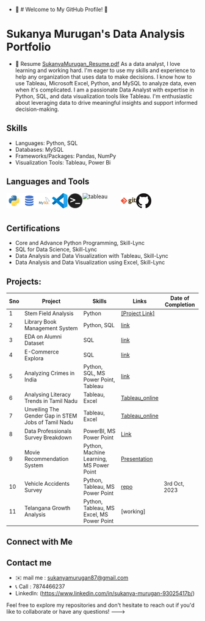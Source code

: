 - 👋 # Welcome to My GitHub Profile! 👋

# Sukanya Murugan's Data Analysis Portfolio
- 📝 Resume [SukanyaMurugan_Resume.pdf](https://github.com/Sukanya0207/Sukanya0207/files/12820011/SukanyaMurugan_Resume.pdf)
As a data analyst, I love learning and working hard. I'm eager to use my skills and experience to help any organization that uses data to make decisions. I know how to use Tableau, Microsoft Excel, Python, and MySQL to analyze data, even when it's complicated. I am a passionate Data Analyst with expertise in Python, SQL, and data visualization tools like Tableau. 
I'm enthusiastic about leveraging data to drive meaningful insights and support informed decision-making.

## Skills
- Languages: Python, SQL
- Databases: MySQL
- Frameworks/Packages: Pandas, NumPy
- Visualization Tools: Tableau, Power Bi

## Languages and Tools
<img align="left" alt="Python" width="40px" src="https://raw.githubusercontent.com/github/explore/80688e429a7d4ef2fca1e82350fe8e3517d3494d/topics/python/python.png" />
<img align="left" alt
="SQL" width="40px" src="https://raw.githubusercontent.com/github/explore/80688e429a7d4ef2fca1e82350fe8e3517d3494d/topics/sql/sql.png" />
<img align="left" alt="MySQL" width="40px" src="https://raw.githubusercontent.com/github/explore/80688e429a7d4ef2fca1e82350fe8e3517d3494d/topics/mysql/mysql.png" />
<img align="left" alt="Visual Studio Code" width="40px" src="https://raw.githubusercontent.com/github/explore/80688e429a7d4ef2fca1e82350fe8e3517d3494d/topics/visual-studio-code/visual-studio-code.png" /> 

<img align="left" alt="Terminal" width="40px" src="https://raw.githubusercontent.com/github/explore/80688e429a7d4ef2fca1e82350fe8e3517d3494d/topics/terminal/terminal.png" />

<img align="left" alt="tableau" width="100" src="[[image](https://github.com/SridharKadhiri/SridharKadhiri/assets/90100318/341ead02-5d8f-419f-8e1d-d816455e8052)
]" />
<img align="left" alt="Git" width="40px" src="https://raw.githubusercontent.com/github/explore/80688e429a7d4ef2fca1e82350fe8e3517d3494d/topics/git/git.png" />
<img align="left" alt="GitHub" width="40px" src="https://raw.githubusercontent.com/github/explore/78df643247d429f6cc873026c0622819ad797942/topics/github/github.png" />

<br />
<br />
<br />

## Certifications
- Core and Advance Python Programming, Skill-Lync
- SQL for Data Science, Skill-Lync
- Data Analysis and Data Visualization with Tableau, Skill-Lync
- Data Analysis and Data Visualization using Excel, Skill-Lync

## Projects:

|Sno|**Project**|**Skills**|**Links**| **Date of Completion**|
| ------------- | ------------- | ------------- | ------------- | ------------- |
|1|Stem Field Analysis |Python|[[Project Link]](https://github.com/Sukanya0207/Data-Analyst-Projects/tree/main/PROJECT%201%20STEM%20FIELD%20ANALYSIS)|  |
|2|Library Book Management System|Python, SQL|[link](https://github.com/SridharKadhiri/Library-Book-Management-System-using-Python-and-SQL)|  |
|3| EDA on Alumni Dataset | SQL | [link](https://github.com/SridharKadhiri/EDA-on-Alumini-dataset-using-SQL-) |  |
|4| E-Commerce Explora | SQL | [link](https://github.com/SridharKadhiri/E-Commerce-Explora-SQL) |  |
|5| Analyzing Crimes in India | Python, SQL, MS Power Point, Tableau | [link](https://github.com/SridharKadhiri/Criminal_activitities_in_India/tree/main) |  |
|6| Analysing Literacy Trends in Tamil Nadu | Tableau, Excel  | [Tableau_online](https://public.tableau.com/app/profile/sridhar.kadhiri/viz/Day1Project2/Dashboard1) |  |
|7| Unveiling The Gender Gap in STEM Jobs of Tamil Nadu | Tableau, Excel | [Tableau_online](https://public.tableau.com/app/profile/sridhar.kadhiri/viz/project1day1/Dashboard1?publish=yes) |  |
|8| Data Professionals Survey Breakdown | PowerBI, MS Power Point | [Link](https://github.com/SridharKadhiri/Data-Professionals-Survey) |  |
|9| Movie Recommendation System | Python, Machine Learning, MS Power Point | [Presentation](https://www.slideshare.net/Sridharkadiri2/movie-recommendation-systemfinalpptx) | |
|10| Vehicle Accidents Survey | Python, Tableau, MS Power Point | [repo](https://github.com/SridharKadhiri/Undersatanding-Road-Accidents) | 3rd Oct, 2023 |
|11| Telangana Growth Analysis | Python, Tableau, MS Excel, MS Power Point | [working] |  |

## Connect with Me
## Contact me
- ✉️ mail me : sukanyamurugan87@gmail.com
- 📞 Call : 7874466237
- LinkedIn: (https://www.linkedin.com/in/sukanya-murugan-93025417b/)


Feel free to explore my repositories and don't hesitate to reach out if you'd like to collaborate or have any questions!
--->
